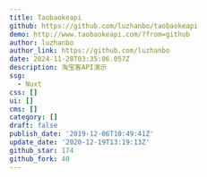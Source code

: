 ```yaml
---
title: Taobaokeapi
github: https://github.com/luzhanbo/taobaokeapi
demo: http://www.taobaokeapi.com/?from=github
author: luzhanbo
author_link: https://github.com/luzhanbo
date: 2024-11-28T03:35:06.057Z
description: 淘宝客API演示
ssg:
  - Nuxt
css: []
ui: []
cms: []
category: []
draft: false
publish_date: '2019-12-06T10:49:41Z'
update_date: '2020-12-19T13:19:13Z'
github_star: 174
github_fork: 40
---
```

